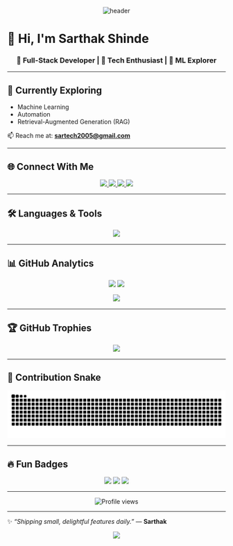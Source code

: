 <!-- Futuristic Banner -->
<p align="center">
  <img src="https://capsule-render.vercel.app/api?type=waving&color=0:00c6ff,100:0072ff&height=250&section=header&text=Sarthak%20Shinde&fontSize=60&fontColor=ffffff&animation=fadeIn&fontAlignY=38" alt="header"/>
</p>

# 👋 Hi, I'm Sarthak Shinde  

<h3 align="center">🚀 Full-Stack Developer | 🤖 Tech Enthusiast | 🔬 ML Explorer</h3>

---

## 🌱 Currently Exploring
- Machine Learning  
- Automation  
- Retrieval-Augmented Generation (RAG)  

📫 Reach me at: **sartech2005@gmail.com**

---

## 🌐 Connect With Me

<p align="center">
  <a href="https://linkedin.com/in/sarthak-shinde-5906802ab" target="_blank">
    <img src="https://img.shields.io/badge/LinkedIn-0A66C2?style=for-the-badge&logo=linkedin&logoColor=white" />
  </a>
  <a href="https://instagram.com/___.sarthakkk.___" target="_blank">
    <img src="https://img.shields.io/badge/Instagram-E4405F?style=for-the-badge&logo=instagram&logoColor=white" />
  </a>
  <a href="https://www.youtube.com/c/@sarthakshinde2570" target="_blank">
    <img src="https://img.shields.io/badge/YouTube-FF0000?style=for-the-badge&logo=youtube&logoColor=white" />
  </a>
  <a href="https://www.leetcode.com/sarthak0416" target="_blank">
    <img src="https://img.shields.io/badge/LeetCode-FFA116?style=for-the-badge&logo=leetcode&logoColor=white" />
  </a>
</p>

---

## 🛠️ Languages & Tools

<p align="center">
  <img src="https://skillicons.dev/icons?i=react,nodejs,express,mongodb,mysql,postgres,python,js,html,css,bootstrap,figma,photoshop,c,cpp" />
</p>

---

## 📊 GitHub Analytics

<p align="center">
  <img src="https://github-readme-stats.vercel.app/api?username=sarthakk04&show_icons=true&theme=tokyonight&count_private=true" height="180" />
  <img src="https://github-readme-stats.vercel.app/api/top-langs/?username=sarthakk04&layout=compact&theme=tokyonight" height="180" />
</p>

<p align="center">
  <img src="https://github-readme-streak-stats.herokuapp.com/?user=sarthakk04&theme=tokyonight" height="180" />
</p>

---

## 🏆 GitHub Trophies

<p align="center">
  <img src="https://github-profile-trophy.vercel.app/?username=sarthakk04&theme=radical&margin-w=10&margin-h=10&no-frame=true" />
</p>

---

## 🐍 Contribution Snake

<p align="center">
  <img src="https://raw.githubusercontent.com/sarthakk04/sarthakk04/output/github-contribution-grid-snake.svg" alt="snake animation"/>
</p>


---

## 🔥 Fun Badges

<p align="center">
  <img src="https://img.shields.io/badge/Code%20Blooded-💻-brightgreen?style=for-the-badge" />
  <img src="https://img.shields.io/badge/Open%20Source%20Lover-❤️-blue?style=for-the-badge" />
  <img src="https://img.shields.io/badge/Always%20Learning-📚-orange?style=for-the-badge" />
</p>

---

<p align="center">
  <img src="https://komarev.com/ghpvc/?username=sarthakk04&label=Profile%20Views&color=blueviolet&style=for-the-badge" alt="Profile views"/>
</p>

---

✨ _“Shipping small, delightful features daily.”_ — **Sarthak**

<p align="center">
  <img src="https://capsule-render.vercel.app/api?type=waving&color=0:0072ff,100:00c6ff&height=120&section=footer"/>
</p>
